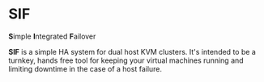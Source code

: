 # SIF
**S**imple **I**ntegrated **F**ailover

**SIF** is a simple HA system for dual host KVM clusters. It's intended to be a turnkey, hands free tool for keeping your virtual machines running and limiting downtime in the case of a host failure.
